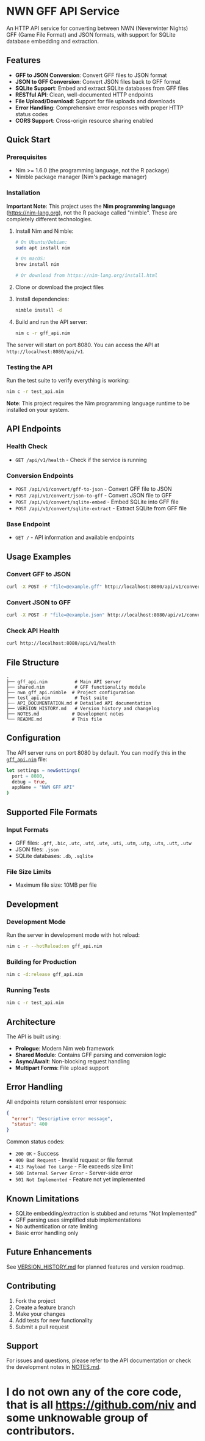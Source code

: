 # NWN GFF API Service   

An HTTP API service for converting between NWN (Neverwinter Nights) GFF (Game File Format) and JSON formats, with support for SQLite database embedding and extraction.

## Features

- **GFF to JSON Conversion**: Convert GFF files to JSON format
- **JSON to GFF Conversion**: Convert JSON files back to GFF format
- **SQLite Support**: Embed and extract SQLite databases from GFF files
- **RESTful API**: Clean, well-documented HTTP endpoints
- **File Upload/Download**: Support for file uploads and downloads
- **Error Handling**: Comprehensive error responses with proper HTTP status codes
- **CORS Support**: Cross-origin resource sharing enabled

## Quick Start

### Prerequisites

- Nim >= 1.6.0 (the programming language, not the R package)
- Nimble package manager (Nim's package manager)

### Installation

**Important Note**: This project uses the **Nim programming language** (https://nim-lang.org), not the R package called "nimble". These are completely different technologies.

1. Install Nim and Nimble:
   ```bash
   # On Ubuntu/Debian:
   sudo apt install nim
   
   # On macOS:
   brew install nim
   
   # Or download from https://nim-lang.org/install.html
   ```

2. Clone or download the project files
3. Install dependencies:
   ```bash
   nimble install -d
   ```
4. Build and run the API server:
   ```bash
   nim c -r gff_api.nim
   ```

The server will start on port 8080. You can access the API at `http://localhost:8080/api/v1`.

### Testing the API

Run the test suite to verify everything is working:
```bash
nim c -r test_api.nim
```

**Note**: This project requires the Nim programming language runtime to be installed on your system.

## API Endpoints

### Health Check
- `GET /api/v1/health` - Check if the service is running

### Conversion Endpoints
- `POST /api/v1/convert/gff-to-json` - Convert GFF file to JSON
- `POST /api/v1/convert/json-to-gff` - Convert JSON file to GFF
- `POST /api/v1/convert/sqlite-embed` - Embed SQLite into GFF file
- `POST /api/v1/convert/sqlite-extract` - Extract SQLite from GFF file

### Base Endpoint
- `GET /` - API information and available endpoints

## Usage Examples

### Convert GFF to JSON
```bash
curl -X POST -F "file=@example.gff" http://localhost:8080/api/v1/convert/gff-to-json
```

### Convert JSON to GFF
```bash
curl -X POST -F "file=@example.json" http://localhost:8080/api/v1/convert/json-to-gff -o converted.gff
```

### Check API Health
```bash
curl http://localhost:8080/api/v1/health
```

## File Structure

```
.
├── gff_api.nim          # Main API server
├── shared.nim           # GFF functionality module
├── nwn_gff_api.nimble  # Project configuration
├── test_api.nim         # Test suite
├── API_DOCUMENTATION.md # Detailed API documentation
├── VERSION_HISTORY.md   # Version history and changelog
├── NOTES.md            # Development notes
└── README.md           # This file
```

## Configuration

The API server runs on port 8080 by default. You can modify this in the [`gff_api.nim`](gff_api.nim:190) file:

```nim
let settings = newSettings(
  port = 8080,
  debug = true,
  appName = "NWN GFF API"
)
```

## Supported File Formats

### Input Formats
- GFF files: `.gff`, `.bic`, `.utc`, `.utd`, `.ute`, `.uti`, `.utm`, `.utp`, `.uts`, `.utt`, `.utw`
- JSON files: `.json`
- SQLite databases: `.db`, `.sqlite`

### File Size Limits
- Maximum file size: 10MB per file

## Development

### Development Mode
Run the server in development mode with hot reload:
```bash
nim c -r --hotReload:on gff_api.nim
```

### Building for Production
```bash
nim c -d:release gff_api.nim
```

### Running Tests
```bash
nim c -r test_api.nim
```

## Architecture

The API is built using:
- **Prologue**: Modern Nim web framework
- **Shared Module**: Contains GFF parsing and conversion logic
- **Async/Await**: Non-blocking request handling
- **Multipart Forms**: File upload support

## Error Handling

All endpoints return consistent error responses:

```json
{
  "error": "Descriptive error message",
  "status": 400
}
```

Common status codes:
- `200 OK` - Success
- `400 Bad Request` - Invalid request or file format
- `413 Payload Too Large` - File exceeds size limit
- `500 Internal Server Error` - Server-side error
- `501 Not Implemented` - Feature not yet implemented

## Known Limitations

- SQLite embedding/extraction is stubbed and returns "Not Implemented"
- GFF parsing uses simplified stub implementations
- No authentication or rate limiting
- Basic error handling only

## Future Enhancements

See [VERSION_HISTORY.md](VERSION_HISTORY.md) for planned features and version roadmap.

## Contributing

1. Fork the project
2. Create a feature branch
3. Make your changes
4. Add tests for new functionality
5. Submit a pull request

## Support

For issues and questions, please refer to the API documentation or check the development notes in [NOTES.md](NOTES.md).

# I do not own any of the core code, that is all https://github.com/niv and some unknowable group of contributors. 
